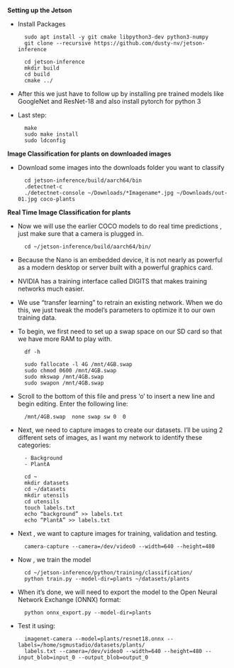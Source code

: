 **Setting up the Jetson**

- Install Packages

        sudo apt install -y git cmake libpython3-dev python3-numpy
        git clone --recursive https://github.com/dusty-nv/jetson-inference

        cd jetson-inference
        mkdir build
        cd build
        cmake ../

- After this we just have to follow up by installing pre trained models like GoogleNet and ResNet-18 and also install pytorch for python 3
- Last step: 

        make
        sudo make install
        sudo ldconfig

**Image Classification for plants on downloaded images**

- Download some images into the downloads folder you want to classify

        cd jetson-inference/build/aarch64/bin
        .detectnet-c
        ./detectnet-console ~/Downloads/*Imagename*.jpg ~/Downloads/out-01.jpg coco-plants
    
**Real Time Image Classification for plants**

- Now we will use the earlier COCO models to do real time predictions , just make sure that a camera is plugged in.

        cd ~/jetson-inference/build/aarch64/bin/

- Because the Nano is an embedded device, it is not nearly as powerful as a modern desktop or server built with a powerful graphics card. 
- NVIDIA has a training interface called DIGITS that makes training networks much easier.
- We use “transfer learning” to retrain an existing network. When we do this, we just tweak the model’s parameters to optimize it to our own training data.
- To begin, we first need to set up a swap space on our SD card so that we have more RAM to play with.

        df -h

        sudo fallocate -l 4G /mnt/4GB.swap
        sudo chmod 0600 /mnt/4GB.swap
        sudo mkswap /mnt/4GB.swap
        sudo swapon /mnt/4GB.swap

- Scroll to the bottom of this file and press ‘o’ to insert a new line and begin editing. Enter the following line:

        /mnt/4GB.swap  none swap sw 0  0

- Next, we need to capture images to create our datasets. I’ll be using 2 different sets of images, as I want my network to identify these categories:
        
        - Background
        - PlantA

        cd ~
        mkdir datasets
        cd ~/datasets
        mkdir utensils
        cd utensils
        touch labels.txt
        echo “background” >> labels.txt
        echo “PlantA” >> labels.txt
        
- Next , we want to capture images for training, validation and testing.

        camera-capture --camera=/dev/video0 --width=640 --height=480

- Now , we train the model

        cd ~/jetson-inference/python/training/classification/
        python train.py --model-dir=plants ~/datasets/plants

- When it’s done, we will need to export the model to the Open Neural Network Exchange (ONNX) format:

        python onnx_export.py --model-dir=plants

- Test it using:

        imagenet-camera --model=plants/resnet18.onnx --labels=/home/sgmustadio/datasets/plants/
        labels.txt --camera=/dev/video0 --width=640 --height=480 --input_blob=input_0 --output_blob=output_0
